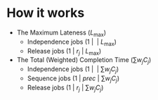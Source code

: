 # How it works
- The Maximum Lateness $\big(L_{\max}\big)$
    - Independence jobs $\big(1 \: | \:  \: | \: L_{\max}\big)$
    - Release jobs $\big(1 \: | \: r_j \: | \: L_{\max}\big)$
- The Total (Weighted) Completion Time $\big(\sum w_j C_j\big)$
    - Independence jobs $\big(1 \: | \:  \: | \: \sum w_j C_j\big)$
    - Sequence jobs $\big(1 \: | \: prec \: | \: \sum w_j C_j\big)$
    - Release jobs $\big(1 \: | \: r_j \: | \: \sum w_j C_j\big)$